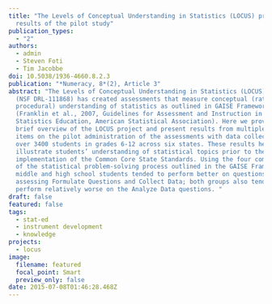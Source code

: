 ```yaml
---
title: "The Levels of Conceptual Understanding in Statistics (LOCUS) project:
  results of the pilot study"
publication_types:
  - "2"
authors:
  - admin
  - Steven Foti
  - Tim Jacobbe
doi: 10.5038/1936-4660.8.2.3
publication: "*Numeracy, 8*(2), Article 3"
abstract: "The Levels of Conceptual Understanding in Statistics (LOCUS) project
  (NSF DRL-111868) has created assessments that measure conceptual (rather than
  procedural) understanding of statistics as outlined in GAISE Framework
  (Franklin et al., 2007, Guidelines for Assessment and Instruction in
  Statistics Education, American Statistical Association). Here we provide a
  brief overview of the LOCUS project and present results from multiple-choice
  items on the pilot administration of the assessments with data collected from
  over 3400 students in grades 6-12 across six states. These results help
  illustrate students’ understanding of statistical topics prior to the
  implementation of the Common Core State Standards. Using the four components
  of the statistical problem-solving process outlined in the GAISE Framework,
  middle and high school students tended to perform better on questions
  assessing Formulate Questions and Collect Data; both groups also tended to
  perform relatively worse on the Analyze Data questions. "
draft: false
featured: false
tags:
  - stat-ed
  - instrument development
  - knowledge
projects:
  - locus
image:
  filename: featured
  focal_point: Smart
  preview_only: false
date: 2015-07-08T01:46:28.468Z
---
```

